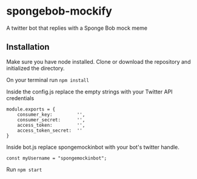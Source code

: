 # spongebob-mockify
A twitter bot that replies with a Sponge Bob mock meme 

## Installation

Make sure you have node installed. Clone or download the repository and initialized the directory.

On your terminal run ```npm install```

Inside the config.js replace the empty strings with your Twitter API credentials

```
module.exports = {
    consumer_key:         '',
    consumer_secret:      '',
    access_token:         '',
    access_token_secret:  ''
}
```

Inside bot.js replace spongemockinbot with your bot's twitter handle.

```const myUsername = "spongemockinbot";```

Run ```npm start```
